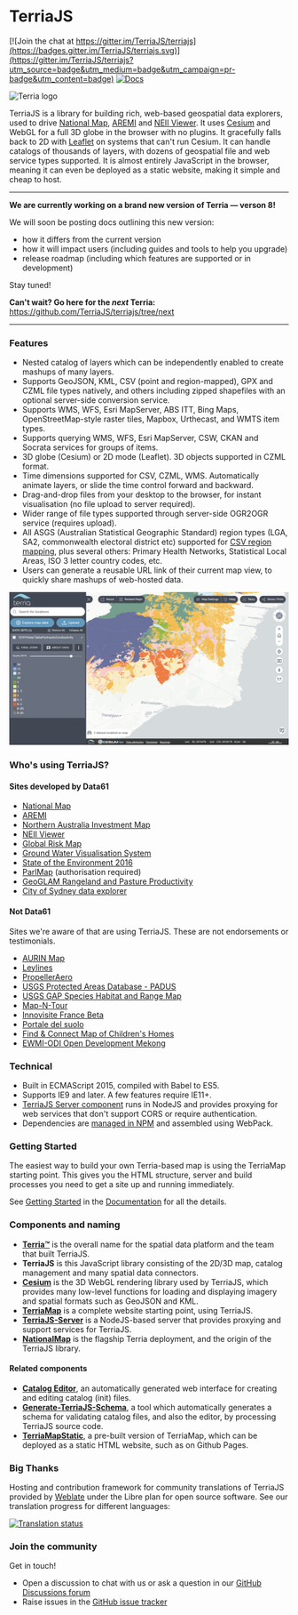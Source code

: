 
TerriaJS
============

[![Join the chat at https://gitter.im/TerriaJS/terriajs](https://badges.gitter.im/TerriaJS/terriajs.svg)](https://gitter.im/TerriaJS/terriajs?utm_source=badge&utm_medium=badge&utm_campaign=pr-badge&utm_content=badge) [![Docs](https://img.shields.io/badge/docs-online-blue.svg)](https://docs.terria.io/)

![Terria logo](terria-logo.png "Terria logo")

TerriaJS is a library for building rich, web-based geospatial data explorers, used to drive [National Map](http://nationalmap.gov.au), [AREMI](http://nationalmap.gov.au/renewables) and [NEII Viewer](http://neii.gov.au/viewer/).  It uses [Cesium](https://cesiumjs.org) and WebGL for a full 3D globe in the browser with no plugins.  It gracefully falls back to 2D with [Leaflet](http://leafletjs.com/) on systems that can't run Cesium. It can handle catalogs of thousands of layers, with dozens of geospatial file and web service types supported. It is almost entirely JavaScript in the browser, meaning it can even be deployed as a static website, making it simple and cheap to host.

--------------------

**We are currently working on a brand new version of Terria &mdash; verson 8!**

We will soon be posting docs outlining this new version: 

- how it differs from the current version 
- how it will impact users (including guides and tools to help you upgrade)
- release roadmap (including which features are supported or in development)

Stay tuned!

**Can't wait? Go here for the *next* Terria:** https://github.com/TerriaJS/terriajs/tree/next

--------------------

### Features

* Nested catalog of layers which can be independently enabled to create mashups of many layers.
* Supports GeoJSON, KML, CSV (point and region-mapped), GPX and CZML file types natively, and others including zipped shapefiles with an optional server-side conversion service.
* Supports WMS, WFS, Esri MapServer, ABS ITT, Bing Maps, OpenStreetMap-style raster tiles, Mapbox, Urthecast, and WMTS item types.
* Supports querying WMS, WFS, Esri MapServer, CSW, CKAN and Socrata services for groups of items.
* 3D globe (Cesium) or 2D mode (Leaflet). 3D objects supported in CZML format.
* Time dimensions supported for CSV, CZML, WMS. Automatically animate layers, or slide the time control forward and backward.
* Drag-and-drop files from your desktop to the browser, for instant visualisation (no file upload to server required).
* Wider range of file types supported through server-side OGR2OGR service (requires upload).
* All ASGS (Australian Statistical Geographic Standard) region types (LGA, SA2, commonwealth electoral district etc) supported for [CSV region mapping](https://github.com/TerriaJS/nationalmap/wiki/csv-geo-au), plus several others: Primary Health Networks, Statistical Local Areas, ISO 3 letter country codes, etc.
* Users can generate a reusable URL link of their current map view, to quickly share mashups of web-hosted data.

![Terria screenshot](terria-screenshot.png "Terria screenshot")

### Who's using TerriaJS?

#### Sites developed by Data61

* [National Map](http://nationalmap.gov.au)
* [AREMI](http://nationalmap.gov.au/renewables)
* [Northern Australia Investment Map](http://nationalmap.gov.au/northernaustralia)
* [NEII Viewer](http://neii.org.au/viewer)
* [Global Risk Map](http://globalriskmap.nicta.com.au)
* [Ground Water Visualisation System](https://groundwater.data61.csiro.au)
* [State of the Environment 2016](https://soe.terria.io/)
* [ParlMap](http://parlmap.terria.io/) (authorisation required)
* [GeoGLAM Rangeland and Pasture Productivity](http://map.geo-rapp.org/)
* [City of Sydney data explorer](http://data.cityofsydney.nsw.gov.au/map)

#### Not Data61

Sites we're aware of that are using TerriaJS. These are not endorsements or testimonials.

* [AURIN Map](http://map.aurin.org.au/)
* [Leylines](http://maps.leylines.ch/)
* [PropellerAero](http://www.propelleraero.com/)
* [USGS Protected Areas Database - PADUS](https://maps.usgs.gov/padus/)
* [USGS GAP Species Habitat and Range Map](https://maps.usgs.gov/gap-species/)
* [Map-N-Tour](http://mapntour.squarespace.com/news/?tag=3D+Map+Platforms)
* [Innovisite France Beta](http://www.innovisite.com/map/france/)
* [Portale del suolo](http://www.sardegnaportalesuolo.it/webgis/)
* [Find & Connect Map of Children's Homes](https://map.findandconnect.gov.au/)
* [EWMI-ODI Open Development Mekong](https://data.opendevelopmentmekong.net/en/map-explorer)

### Technical

* Built in ECMAScript 2015, compiled with Babel to ES5.
* Supports IE9 and later. A few features require IE11+.
* [TerriaJS Server component](https://github.com/TerriajS/TerriaJS-Server) runs in NodeJS and provides proxying for web services that don't support CORS or require authentication.
* Dependencies are [managed in NPM](https://www.npmjs.com/~terria) and assembled using WebPack.

### Getting Started ###

The easiest way to build your own Terria-based map is using the TerriaMap starting point. This gives you the HTML structure, server and build processes you need to get a site up and running immediately.

See [Getting Started](http://terria.io/Documentation/guide/getting-started/) in the [Documentation](http://terria.io/Documentation/guide/) for all the details.

### Components and naming

* **[Terria™](http://terria.io)** is the overall name for the spatial data platform and the team that built TerriaJS.
* **TerriaJS** is this JavaScript library consisting of the 2D/3D map, catalog management and many spatial data connectors.
* **[Cesium](https://github.com/TerriaJS/Cesium)** is the 3D WebGL rendering library used by TerriaJS, which provides many low-level functions for loading and displaying imagery and spatial formats such as GeoJSON and KML.
* **[TerriaMap](https://github.com/TerriaJS/TerriaMap)** is a complete website starting point, using TerriaJS.
* **[TerriaJS-Server](https://github.com/TerriaJS/TerriaJS-Server)** is a NodeJS-based server that provides proxying and support services for TerriaJS.
* **[NationalMap](https://github.com/NICTA/NationalMap)** is the flagship Terria deployment, and the origin of the TerriaJS library.

#### Related components

* **[Catalog Editor](https://github.com/TerriaJS/catalog-editor)**, an automatically generated web interface for creating and editing catalog (init) files.
* **[Generate-TerriaJS-Schema](https://github.com/TerriaJS/generate-terriajs-schema)**, a tool which automatically generates a schema for validating catalog files, and also the editor, by processing TerriaJS source code.
* **[TerriaMapStatic](https://github.com/terriajs/terriamapstatic)**, a pre-built version of TerriaMap, which can be deployed as a static HTML website, such as on Github Pages.

### Big Thanks

Hosting and contribution framework for community translations of TerriaJS provided by [Weblate](https://weblate.org/en/) under the Libre plan for open source software. See our translation progress for different languages:

<a href="https://hosted.weblate.org/engage/terriajs/">
<img src="https://hosted.weblate.org/widgets/terriajs/-/terriajs/multi-auto.svg" alt="Translation status" />
</a>

### Join the community

Get in touch!

* Open a discussion to chat with us or ask a question in our [GitHub Discussions forum](https://github.com/TerriaJS/terriajs/discussions)
* Raise issues in the [GitHub issue tracker](https://github.com/TerriaJS/terriajs/issues/new)
